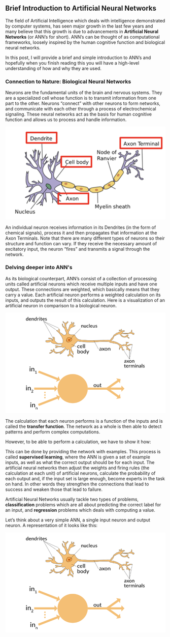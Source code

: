 ## Brief Introduction to Artificial Neural Networks

The field of Artificial Intelligence which deals with intelligence demonstrated by computer systems, has seen major growth in the last few years and many believe that this growth is due to advancements in **Artificial Neural Networks** (or ANN’s for short). ANN’s can be thought of as computational frameworks, loosely inspired by the human cognitive function and biological neural networks. 

In this post, I will provide a brief and simple introduction to ANN’s and hopefully when you finish reading this you will have a high-level understanding of how and why they are used.

### Connection to Nature: Biological Neural Networks

Neurons are the fundamental units of the brain and nervous systems. They are a specialized cell whose function is to transmit information from one part to the other. Neurons “connect” with other neurons to form networks, and communicate with each other through a process of electrochemical signaling. These neural networks act as the basis for human cognitive function and allows us to process and handle information.

![Neuron Structure](neuron.png)

An individual neuron receives information in its Dendrites (in the form of chemical signals), process it and then propagates that information at the Axon Terminals. Note that there are many different types of neurons so their structure and function can vary. If they receive the necessary amount of excitatory input, the neuron “fires” and transmits a signal through the network. 

### Delving deeper into ANN's

As its biological counterpart, ANN’s consist of a collection of processing units called artificial neurons which receive multiple inputs and have one output. These connections are weighted, which basically means that they carry a value. Each artificial neuron performs a weighted calculation on its inputs, and outputs the result of this calculation. Here is a visualization of an artificial neuron in comparison to a biological neuron.

![Artificial Neuron](artificialneuron.png)

The calculation that each neuron performs is a function of the inputs and is called the **transfer function**. The network as a whole is then able to detect patterns and perform complex computations. 

However, to be able to perform a calculation, we have to show it how: 

This can be done by providing the network with examples. This process is called **supervised learning**, where the ANN is given a set of example inputs, as well as what the correct output should be for each input. The artificial neural networks then adjust the weights and firing rules (the calculation at each unit) of artificial neurons, calculate the probability of each output and, if the input set is large enough, become experts in the task on hand. In other words they strengthen the connections that lead to success and weaken those that lead to failure. 

Artificial Neural Networks usually tackle two types of problems, **classification** problems which are all about predicting the correct label for an input, and **regression** problems which deals with computing a value.

Let’s think about a very simple ANN, a single input neuron and output neuron. A representation of it looks like this:

![Simple ANN](artificialneuron.png)
